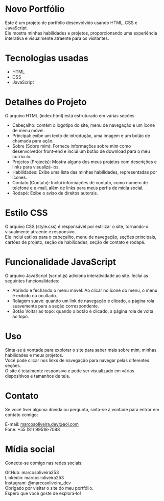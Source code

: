 # Novo Portfólio
Este é um projeto de portfólio desenvolvido usando HTML, CSS e JavaScript.<br>
Ele mostra minhas habilidades e projetos, proporcionando uma experiência interativa e visualmente atraente para os visitantes.

# Tecnologias usadas
- HTML
- CSS
- JavaScript
  
# Detalhes do Projeto
O arquivo HTML (index.html) está estruturado em várias seções:

- Cabeçalho: contém o logotipo do site, menu de navegação e um ícone de menu móvel.<br>
- Principal: exibe um texto de introdução, uma imagem e um botão de chamada para ação.<br>
- Sobre (Sobre mim): Fornece informações sobre mim como desenvolvedor front-end e inclui um botão de download para o meu currículo.<br>
- Projetos (Projects): Mostra alguns dos meus projetos com descrições e links para visualizá-los.<br>
- Habilidades: Exibe uma lista das minhas habilidades, representadas por ícones.<br>
- Contato (Contato): Inclui informações de contato, como número de telefone e e-mail, além de links para meus perfis de mídia social.<br>
- Rodapé: Exibe o aviso de direitos autorais.<br>
# Estilo CSS
O arquivo CSS (style.css) é responsável por estilizar o site, tornando-o visualmente atraente e responsivo.<br> 
Ele inclui estilos para o cabeçalho, menu de navegação, seções principais, cartões de projeto, seção de habilidades, seção de contato e rodapé.

# Funcionalidade JavaScript
O arquivo JavaScript (script.js) adiciona interatividade ao site. Inclui as seguintes funcionalidades:

- Abrindo e fechando o menu móvel: Ao clicar no ícone do menu, o menu é exibido ou ocultado.<br>
- Rolagem suave: quando um link de navegação é clicado, a página rola suavemente para a seção correspondente.<br>
- Botão Voltar ao topo: quando o botão é clicado, a página rola de volta ao topo.
# Uso
Sinta-se à vontade para explorar o site para saber mais sobre mim, minhas habilidades e meus projetos.<br> 
Você pode clicar nos links de navegação para navegar pelas diferentes seções.<br> 
O site é totalmente responsivo e pode ser visualizado em vários dispositivos e tamanhos de tela.
# Contato
Se você tiver alguma dúvida ou pergunta, sinta-se à vontade para entrar em contato comigo:

E-mail: marcosoliveira.dev@aol.com<br>
Fone: +55 (81) 99518-7088<br>
# Mídia social
Conecte-se comigo nas redes sociais:

GitHub: marcosoliveira253<br>
Linkedin: marcos-oliveira253<br>
Instagram: @marcosoliveira_dev<br>
Obrigado por visitar o site do meu portfólio.<br>
Espero que você goste de explorá-lo!
